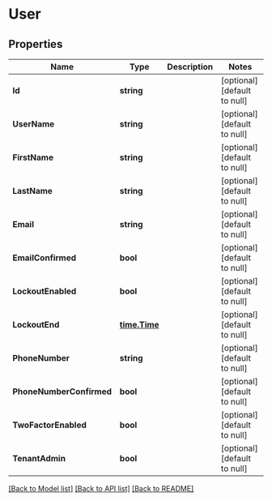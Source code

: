 # User

## Properties
Name | Type | Description | Notes
------------ | ------------- | ------------- | -------------
**Id** | **string** |  | [optional] [default to null]
**UserName** | **string** |  | [optional] [default to null]
**FirstName** | **string** |  | [optional] [default to null]
**LastName** | **string** |  | [optional] [default to null]
**Email** | **string** |  | [optional] [default to null]
**EmailConfirmed** | **bool** |  | [optional] [default to null]
**LockoutEnabled** | **bool** |  | [optional] [default to null]
**LockoutEnd** | [**time.Time**](time.Time.md) |  | [optional] [default to null]
**PhoneNumber** | **string** |  | [optional] [default to null]
**PhoneNumberConfirmed** | **bool** |  | [optional] [default to null]
**TwoFactorEnabled** | **bool** |  | [optional] [default to null]
**TenantAdmin** | **bool** |  | [optional] [default to null]

[[Back to Model list]](../README.md#documentation-for-models) [[Back to API list]](../README.md#documentation-for-api-endpoints) [[Back to README]](../README.md)

